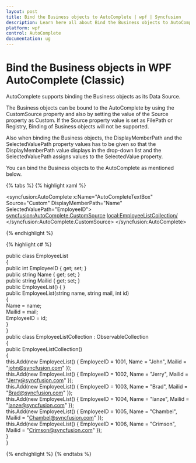 ```yaml
---
layout: post
title: Bind the Business objects to AutoComplete | wpf | Syncfusion
description: Learn here all about Bind the Business objects to AutoComplete support in Syncfusion WPF AutoComplete (Classic) control and more.
platform: wpf
control: AutoComplete
documentation: ug
---
```


# Bind the Business objects in WPF AutoComplete (Classic)

AutoComplete supports binding the Business objects as its Data Source.

The Business objects can be bound to the AutoComplete by using the CustomSource property and also by setting the value of the Source property as Custom. If the Source property value is set as FilePath or Registry, Binding of Business objects will not be supported.

Also when binding the Business objects, the DisplayMemberPath and the SelectedValuePath property values has to be given so that the DisplayMemberPath value displays in the drop-down list and  the SelectedValuePath assigns values to the SelectedValue property.

You can bind the Business objects to the AutoComplete as mentioned below.

{% tabs %}
{% highlight xaml %}

<syncfusion:AutoComplete x:Name="AutoCompleteTextBox" Source="Custom" DisplayMemberPath="Name" SelectedValuePath="EmployeeID">   
<syncfusion:AutoComplete.CustomSource> 
<local:EmployeeListCollection/>  
</syncfusion:AutoComplete.CustomSource>
</syncfusion:AutoComplete></td></tr>

{% endhighlight %}

{% highlight c# %}

public class EmployeeList    
{        
    public int EmployeeID { get; set; }        
    public string Name { get; set; }       
    public string Mailid { get; set; }       
    public EmployeeList() { }        
    public EmployeeList(string name, string mail, int id)        
    {            
        Name = name;            
        Mailid = mail;           
        EmployeeID = id;        
    }    
}    
public class EmployeeListCollection : ObservableCollection<EmployeeList>   
{        
    public EmployeeListCollection()        
    {            
        this.Add(new EmployeeList() { EmployeeID = 1001, Name = "John", Mailid = "john@syncfusion.com" });           
        this.Add(new EmployeeList() { EmployeeID = 1002, Name = "Jerry", Mailid = "Jerry@syncfusion.com" });            
        this.Add(new EmployeeList() { EmployeeID = 1003, Name = "Brad", Mailid = "Brad@syncfusion.com" });            
        this.Add(new EmployeeList() { EmployeeID = 1004, Name = "lanze", Mailid = "lanze@syncfusion.com" });            
        this.Add(new EmployeeList() { EmployeeID = 1005, Name = "Chambel", Mailid = "Chambel@syncfusion.com" });           
        this.Add(new EmployeeList() { EmployeeID = 1006, Name = "Crimson", Mailid = "Crimson@syncfusion.com" });        
    }    
}

{% endhighlight %}
{% endtabs %}
